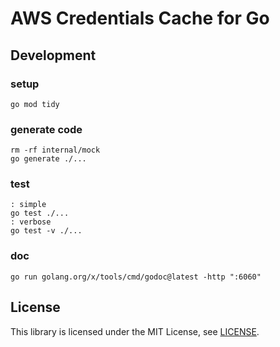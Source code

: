 # AWS Credentials Cache for Go

## Development

### setup

```shell
go mod tidy
```

### generate code

```shell
rm -rf internal/mock
go generate ./...
```

### test

```shell
: simple
go test ./...
: verbose
go test -v ./...
```

### doc

```shell
go run golang.org/x/tools/cmd/godoc@latest -http ":6060"
```

## License

This library is licensed under the MIT License, see [LICENSE](./LICENSE).
